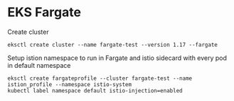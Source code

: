 # EKS Fargate 

Create cluster
```shell script
eksctl create cluster --name fargate-test --version 1.17 --fargate
```

Setup istion namespace to run in Fargate and istio sidecard with every pod in default namespace
```shell script
eksctl create fargateprofile --cluster fargate-test --name istion_profile --namespace istio-system
kubectl label namespace default istio-injection=enabled

```
